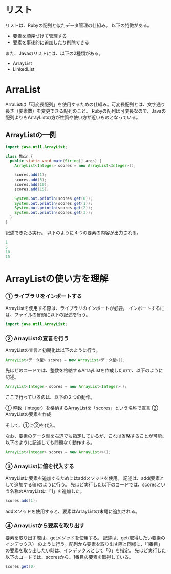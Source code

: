 # リスト
リストは、Rubyの配列と似たデータ管理の仕組み。
以下の特徴がある。
- 要素を順序づけて管理する
- 要素を事後的に追加したり削除できる

また、Javaのリストには、以下の2種類がある。
- ArrayList
- LinkedList

# ArraList
ArraListは「可変長配列」を使用するための仕組み。可変長配列とは、文字通り長さ（要素数）を変更できる配列のこと。
Rubyの配列は可変長なので、Javaの配列よりもArrayListの方が性質や使い方が近いものとなっている。

##  ArrayListの一例
```Java
import java.util.ArrayList;

class Main {
  public static void main(String[] args) {
    ArrayList<Integer> scores = new ArrayList<Integer>();

    scores.add(1);
    scores.add(5);
    scores.add(10);
    scores.add(15);

    System.out.println(scores.get(0));
    System.out.println(scores.get(1));
    System.out.println(scores.get(2));
    System.out.println(scores.get(3));
  }
}
```
記述できたら実行。
以下のように４つの要素の内容が出力される。
```Java
1
5
10
15
```
# ArrayListの使い方を理解
### ① ライブラリをインポートする
ArrayListを使用する際は、ライブラリのインポートが必要。
インポートするには、ファイルの冒頭に以下の記述を行う。
```Java
import java.util.ArrayList;
```
### ② ArrayListの宣言を行う
ArrayListの宣言と初期化は以下のように行う。
```Java
ArrayList<データ型> scores = new ArrayList<データ型>();
```
先ほどのコードでは、整数を格納するArrayListを作成したので、以下のように記述。
```Java
ArrayList<Integer> scores = new ArrayList<Integer>();
```
ここで行っているのは、以下の２つの動作。

① 整数（Integer）を格納するArrayListを「scores」という名称で宣言
② ArrayListの要素を作成

そして、①に②を代入。

なお、要素のデータ型を右辺でも指定しているが、これは省略することが可能。
以下のように記述しても問題なく動作する。
```Java
ArrayList<Integer> scores = new ArrayList<>();
```
### ③ ArrayListに値を代入する
ArrayListに要素を追加するためにはaddメソッドを使用。
記述は、add(要素として追加する値)のように行う。
先ほど実行した以下のコードでは、scoresという名称のArrayListに「1」を追加した。
```Java
scores.add(1);
```
addメソッドを使用すると、要素はArrayListの末尾に追加される。
### ④ ArrayListから要素を取り出す
要素を取り出す際は、getメソッドを使用する。
記述は、get(取得したい要素のインデックス） のように行う。配列から要素を取り出す際と同様に、「1番目」の要素を取り出したい時は、インデックスとして「0」を指定。
先ほど実行した以下のコードでは、scoresから、1番目の要素を取得している。
```Java
scores.get(0)
```







